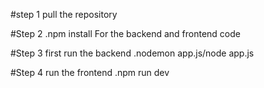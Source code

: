 #step 1
pull the repository

#Step 2
.npm install 
For the backend and frontend code

#Step 3
first run the backend 
.nodemon app.js/node app.js

#Step 4
run the frontend 
.npm run dev
